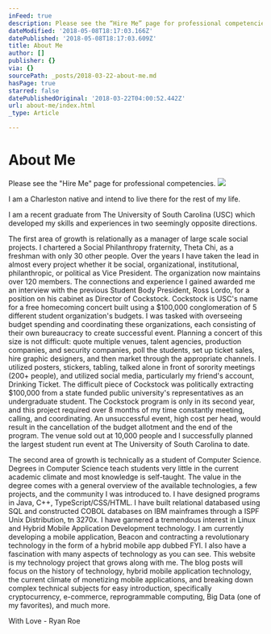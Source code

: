 ```yaml
---
inFeed: true
description: Please see the “Hire Me” page for professional competencies.
dateModified: '2018-05-08T18:17:03.166Z'
datePublished: '2018-05-08T18:17:03.609Z'
title: About Me
author: []
publisher: {}
via: {}
sourcePath: _posts/2018-03-22-about-me.md
hasPage: true
starred: false
datePublishedOriginal: '2018-03-22T04:00:52.442Z'
url: about-me/index.html
_type: Article

---
```

# About Me

Please see the "Hire Me" page for professional competencies.
![](https://the-grid-user-content.s3-us-west-2.amazonaws.com/e84858ba-0c7d-4880-9614-2eb636a3a3ea.jpg)

I am a Charleston native and intend to live there for the rest of my life.

I am a recent graduate from The University of South Carolina (USC) which developed my skills and experiences in two seemingly opposite directions.

The first area of growth is relationally as a manager of large scale social projects. I chartered a Social Philanthropy fraternity, Theta Chi, as a freshman with only 30 other people. Over the years I have taken the lead in almost every project whether it be social, organizational, institutional, philanthropic, or political as Vice President. The organization now maintains over 120 members. The connections and experience I gained awarded me an interview with the previous Student Body President, Ross Lordo, for a position on his cabinet as Director of Cockstock. Cockstock is USC's name for a free homecoming concert built using a $100,000 conglomeration of 5 different student organization's budgets. I was tasked with overseeing budget spending and coordinating these organizations, each consisting of their own bureaucracy to create successful event. Planning a concert of this size is not difficult: quote multiple venues, talent agencies, production companies, and security companies, poll the students, set up ticket sales, hire graphic designers, and then market through the appropriate channels. I utilized posters, stickers, tabling, talked alone in front of sorority meetings (200+ people), and utilized social media, particularly my friend's account, Drinking Ticket. The difficult piece of Cockstock was politically extracting $100,000 from a state funded public university's representatives as an undergraduate student. The Cockstock program is only in its second year, and this project required over 8 months of my time constantly meeting, calling, and coordinating. An unsuccessful event, high cost per head, would result in the cancellation of the budget allotment and the end of the program. The venue sold out at 10,000 people and I successfully planned the largest student run event at The University of South Carolina to date.

The second area of growth is technically as a student of Computer Science. Degrees in Computer Science teach students very little in the current academic climate and most knowledge is self-taught. The value in the degree comes with a general overview of the available technologies, a few projects, and the community I was introduced to. I have designed programs in Java, C++, TypeScript/CSS/HTML. I have built relational databased using SQL and constructed COBOL databases on IBM mainframes through a ISPF Unix Distribution, tn 3270x. I have garnered a tremendous interest in Linux and Hybrid Mobile Application Development technology. I am currently developing a mobile application, Beacon and contracting a revolutionary technology in the form of a hybrid mobile app dubbed FYI. I also have a fascination with many aspects of technology as you can see. This website is my technology project that grows along with me. The blog posts will focus on the history of technology, hybrid mobile application technology, the current climate of monetizing mobile applications, and breaking down complex technical subjects for easy introduction, specifically cryptocurrency, e-commerce, reprogrammable computing, Big Data (one of my favorites), and much more.

With Love - Ryan Roe